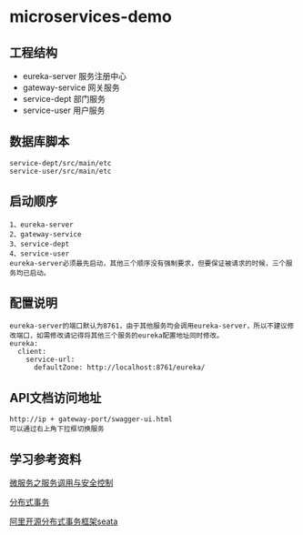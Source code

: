 # microservices-demo
## 工程结构
* eureka-server 服务注册中心
* gateway-service 网关服务
* service-dept 部门服务
* service-user 用户服务

## 数据库脚本
    service-dept/src/main/etc
    service-user/src/main/etc

## 启动顺序
    1、eureka-server
    2、gateway-service
    3、service-dept
    4、service-user
    eureka-server必须最先启动，其他三个顺序没有强制要求，但要保证被请求的时候，三个服务均已启动。

## 配置说明
    eureka-server的端口默认为8761，由于其他服务均会调用eureka-server，所以不建议修改端口，如需修改请记得将其他三个服务的eureka配置地址同时修改。
    eureka:
      client:
        service-url:
          defaultZone: http://localhost:8761/eureka/
          
## API文档访问地址
    http://ip + gateway-port/swagger-ui.html
    可以通过右上角下拉框切换服务
    
    
## 学习参考资料

[微服务之服务调用与安全控制](http://www.sohu.com/a/272857606_671228)

[分布式事务](http://www.tianshouzhi.com/api/tutorials/distributed_transaction/383)  

[阿里开源分布式事务框架seata](http://seata.io/zh-cn)



      